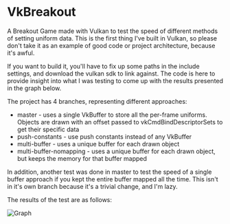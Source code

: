 # VkBreakout

A Breakout Game made with Vulkan to test the speed of different methods of setting uniform data. This is the first thing I've built in Vulkan, so please don't take it as an example of good code or project architecture, because it's awful. 

If you want to build it, you'll have to fix up some paths in the include settings, and download the vulkan sdk to link against. The code is here to provide insight into what I was testing to come up with the results presented in the graph below. 

The project has 4 branches, representing different approaches:

* master - uses a single VkBuffer to store all the per-frame uniforms. Objects are drawn with an offset passed to vkCmdBindDescriptorSets to get their specific data
* push-constants - use push constants instead of any VkBuffer
* multi-buffer - uses a unique buffer for each drawn object
* multi-buffer-nomapping - uses a unique buffer for each drawn object, but keeps the memory for that buffer mapped

In addition, another test was done in master to test the speed of a single buffer approach if you kept the entire buffer mapped all the time. This isn't in it's own branch because it's a trivial change, and I'm lazy. 

The results of the test are as follows: 

![Graph](http://i.imgur.com/fR6drO4.png)

